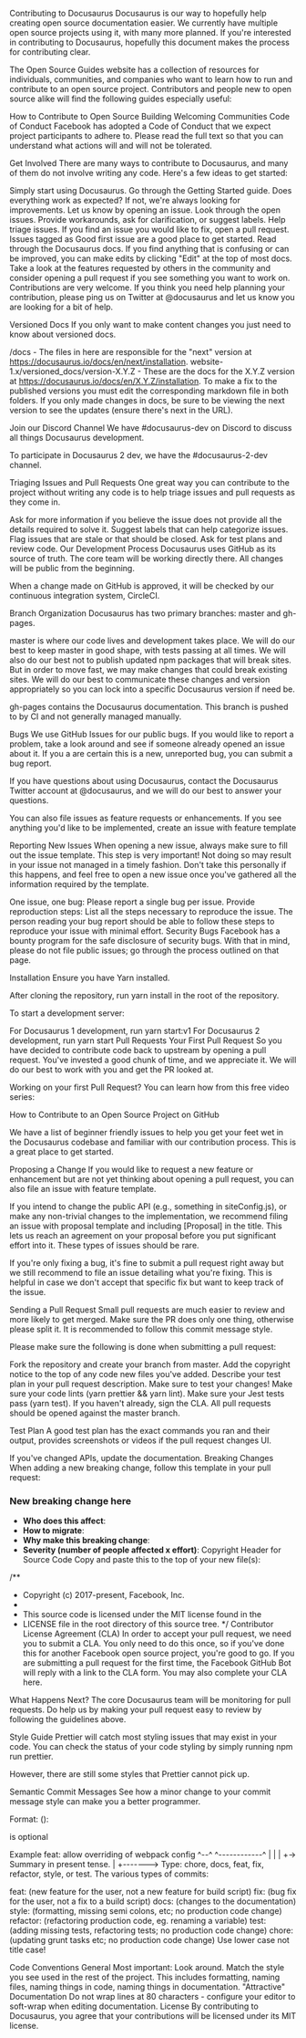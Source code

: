 
Contributing to Docusaurus
Docusaurus is our way to hopefully help creating open source documentation easier. We currently have multiple open source projects using it, with many more planned. If you're interested in contributing to Docusaurus, hopefully this document makes the process for contributing clear.

The Open Source Guides website has a collection of resources for individuals, communities, and companies who want to learn how to run and contribute to an open source project. Contributors and people new to open source alike will find the following guides especially useful:

How to Contribute to Open Source
Building Welcoming Communities
Code of Conduct
Facebook has adopted a Code of Conduct that we expect project participants to adhere to. Please read the full text so that you can understand what actions will and will not be tolerated.

Get Involved
There are many ways to contribute to Docusaurus, and many of them do not involve writing any code. Here's a few ideas to get started:

Simply start using Docusaurus. Go through the Getting Started guide. Does everything work as expected? If not, we're always looking for improvements. Let us know by opening an issue.
Look through the open issues. Provide workarounds, ask for clarification, or suggest labels. Help triage issues.
If you find an issue you would like to fix, open a pull request. Issues tagged as Good first issue are a good place to get started.
Read through the Docusaurus docs. If you find anything that is confusing or can be improved, you can make edits by clicking "Edit" at the top of most docs.
Take a look at the features requested by others in the community and consider opening a pull request if you see something you want to work on.
Contributions are very welcome. If you think you need help planning your contribution, please ping us on Twitter at @docusaurus and let us know you are looking for a bit of help.

Versioned Docs
If you only want to make content changes you just need to know about versioned docs.

/docs - The files in here are responsible for the "next" version at https://docusaurus.io/docs/en/next/installation.
website-1.x/versioned_docs/version-X.Y.Z - These are the docs for the X.Y.Z version at https://docusaurus.io/docs/en/X.Y.Z/installation.
To make a fix to the published versions you must edit the corresponding markdown file in both folders. If you only made changes in docs, be sure to be viewing the next version to see the updates (ensure there's next in the URL).

Join our Discord Channel
We have #docusaurus-dev on Discord to discuss all things Docusaurus development.

To participate in Docusaurus 2 dev, we have the #docusaurus-2-dev channel.

Triaging Issues and Pull Requests
One great way you can contribute to the project without writing any code is to help triage issues and pull requests as they come in.

Ask for more information if you believe the issue does not provide all the details required to solve it.
Suggest labels that can help categorize issues.
Flag issues that are stale or that should be closed.
Ask for test plans and review code.
Our Development Process
Docusaurus uses GitHub as its source of truth. The core team will be working directly there. All changes will be public from the beginning.

When a change made on GitHub is approved, it will be checked by our continuous integration system, CircleCI.

Branch Organization
Docusaurus has two primary branches: master and gh-pages.

master is where our code lives and development takes place. We will do our best to keep master in good shape, with tests passing at all times. We will also do our best not to publish updated npm packages that will break sites. But in order to move fast, we may make changes that could break existing sites. We will do our best to communicate these changes and version appropriately so you can lock into a specific Docusaurus version if need be.

gh-pages contains the Docusaurus documentation. This branch is pushed to by CI and not generally managed manually.

Bugs
We use GitHub Issues for our public bugs. If you would like to report a problem, take a look around and see if someone already opened an issue about it. If you a are certain this is a new, unreported bug, you can submit a bug report.

If you have questions about using Docusaurus, contact the Docusaurus Twitter account at @docusaurus, and we will do our best to answer your questions.

You can also file issues as feature requests or enhancements. If you see anything you'd like to be implemented, create an issue with feature template

Reporting New Issues
When opening a new issue, always make sure to fill out the issue template. This step is very important! Not doing so may result in your issue not managed in a timely fashion. Don't take this personally if this happens, and feel free to open a new issue once you've gathered all the information required by the template.

One issue, one bug: Please report a single bug per issue.
Provide reproduction steps: List all the steps necessary to reproduce the issue. The person reading your bug report should be able to follow these steps to reproduce your issue with minimal effort.
Security Bugs
Facebook has a bounty program for the safe disclosure of security bugs. With that in mind, please do not file public issues; go through the process outlined on that page.

Installation
Ensure you have Yarn installed.

After cloning the repository, run yarn install in the root of the repository.

To start a development server:

For Docusaurus 1 development, run yarn start:v1
For Docusaurus 2 development, run yarn start
Pull Requests
Your First Pull Request
So you have decided to contribute code back to upstream by opening a pull request. You've invested a good chunk of time, and we appreciate it. We will do our best to work with you and get the PR looked at.

Working on your first Pull Request? You can learn how from this free video series:

How to Contribute to an Open Source Project on GitHub

We have a list of beginner friendly issues to help you get your feet wet in the Docusaurus codebase and familiar with our contribution process. This is a great place to get started.

Proposing a Change
If you would like to request a new feature or enhancement but are not yet thinking about opening a pull request, you can also file an issue with feature template.

If you intend to change the public API (e.g., something in siteConfig.js), or make any non-trivial changes to the implementation, we recommend filing an issue with proposal template and including [Proposal] in the title. This lets us reach an agreement on your proposal before you put significant effort into it. These types of issues should be rare.

If you're only fixing a bug, it's fine to submit a pull request right away but we still recommend to file an issue detailing what you're fixing. This is helpful in case we don't accept that specific fix but want to keep track of the issue.

Sending a Pull Request
Small pull requests are much easier to review and more likely to get merged. Make sure the PR does only one thing, otherwise please split it. It is recommended to follow this commit message style.

Please make sure the following is done when submitting a pull request:

Fork the repository and create your branch from master.
Add the copyright notice to the top of any code new files you've added.
Describe your test plan in your pull request description. Make sure to test your changes!
Make sure your code lints (yarn prettier && yarn lint).
Make sure your Jest tests pass (yarn test).
If you haven't already, sign the CLA.
All pull requests should be opened against the master branch.

Test Plan
A good test plan has the exact commands you ran and their output, provides screenshots or videos if the pull request changes UI.

If you've changed APIs, update the documentation.
Breaking Changes
When adding a new breaking change, follow this template in your pull request:

### New breaking change here

- **Who does this affect**:
- **How to migrate**:
- **Why make this breaking change**:
- **Severity (number of people affected x effort)**:
Copyright Header for Source Code
Copy and paste this to the top of your new file(s):

/**
 * Copyright (c) 2017-present, Facebook, Inc.
 *
 * This source code is licensed under the MIT license found in the
 * LICENSE file in the root directory of this source tree.
 */
Contributor License Agreement (CLA)
In order to accept your pull request, we need you to submit a CLA. You only need to do this once, so if you've done this for another Facebook open source project, you're good to go. If you are submitting a pull request for the first time, the Facebook GitHub Bot will reply with a link to the CLA form. You may also complete your CLA here.

What Happens Next?
The core Docusaurus team will be monitoring for pull requests. Do help us by making your pull request easy to review by following the guidelines above.

Style Guide
Prettier will catch most styling issues that may exist in your code. You can check the status of your code styling by simply running npm run prettier.

However, there are still some styles that Prettier cannot pick up.

Semantic Commit Messages
See how a minor change to your commit message style can make you a better programmer.

Format: <type>(<scope>): <subject>

<scope> is optional

Example
feat: allow overriding of webpack config
^--^  ^------------^
|     |
|     +-> Summary in present tense.
|
+-------> Type: chore, docs, feat, fix, refactor, style, or test.
The various types of commits:

feat: (new feature for the user, not a new feature for build script)
fix: (bug fix for the user, not a fix to a build script)
docs: (changes to the documentation)
style: (formatting, missing semi colons, etc; no production code change)
refactor: (refactoring production code, eg. renaming a variable)
test: (adding missing tests, refactoring tests; no production code change)
chore: (updating grunt tasks etc; no production code change)
Use lower case not title case!

Code Conventions
General
Most important: Look around. Match the style you see used in the rest of the project. This includes formatting, naming files, naming things in code, naming things in documentation.
"Attractive"
Documentation
Do not wrap lines at 80 characters - configure your editor to soft-wrap when editing documentation.
License
By contributing to Docusaurus, you agree that your contributions will be licensed under its MIT license.
